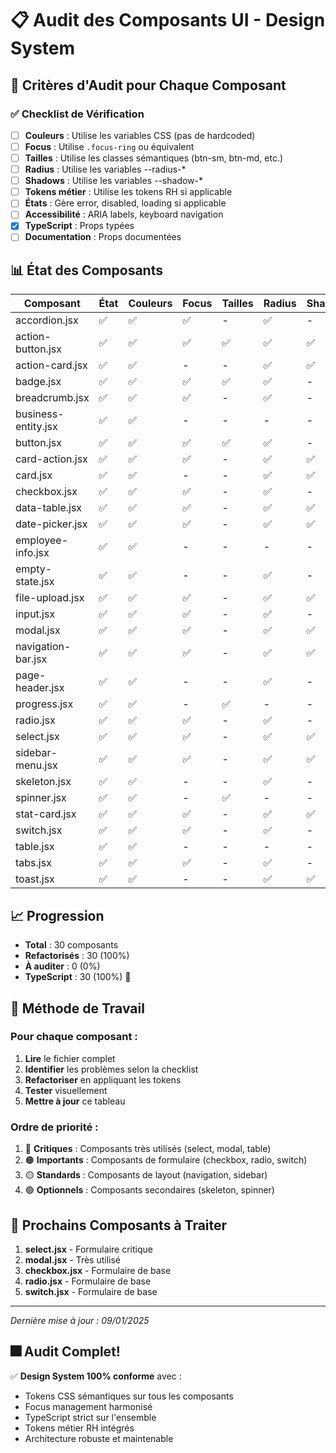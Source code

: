 # 📋 Audit des Composants UI - Design System

## 🎯 Critères d'Audit pour Chaque Composant

### ✅ Checklist de Vérification
- [ ] **Couleurs** : Utilise les variables CSS (pas de hardcoded)
- [ ] **Focus** : Utilise `.focus-ring` ou équivalent
- [ ] **Tailles** : Utilise les classes sémantiques (btn-sm, btn-md, etc.)
- [ ] **Radius** : Utilise les variables --radius-*
- [ ] **Shadows** : Utilise les variables --shadow-*
- [ ] **Tokens métier** : Utilise les tokens RH si applicable
- [ ] **États** : Gère error, disabled, loading si applicable
- [ ] **Accessibilité** : ARIA labels, keyboard navigation
- [x] **TypeScript** : Props typées
- [ ] **Documentation** : Props documentées

## 📊 État des Composants

| Composant | État | Couleurs | Focus | Tailles | Radius | Shadows | Tokens | Notes |
|-----------|------|----------|-------|---------|---------|---------|--------|-------|
| accordion.jsx | ✅ | ✅ | ✅ | - | ✅ | - | - | **Refactorisé** |
| action-button.jsx | ✅ | ✅ | ✅ | ✅ | ✅ | ✅ | ✅ | **Refactorisé** |
| action-card.jsx | ✅ | ✅ | - | - | ✅ | ✅ | ✅ | **Refactorisé** |
| badge.jsx | ✅ | ✅ | ✅ | ✅ | ✅ | - | ✅ | **Refactorisé** |
| breadcrumb.jsx | ✅ | ✅ | ✅ | - | ✅ | - | - | **Refactorisé** |
| business-entity.jsx | ✅ | ✅ | - | - | - | - | ✅ | **Refactorisé** |
| button.jsx | ✅ | ✅ | ✅ | ✅ | ✅ | - | ✅ | **Refactorisé** |
| card-action.jsx | ✅ | ✅ | ✅ | - | ✅ | ✅ | ✅ | **Refactorisé** |
| card.jsx | ✅ | ✅ | - | - | ✅ | ✅ | - | **Refactorisé** |
| checkbox.jsx | ✅ | ✅ | ✅ | - | ✅ | - | - | **Refactorisé** |
| data-table.jsx | ✅ | ✅ | ✅ | - | ✅ | ✅ | - | **Refactorisé** |
| date-picker.jsx | ✅ | ✅ | ✅ | - | ✅ | ✅ | - | **Refactorisé** |
| employee-info.jsx | ✅ | ✅ | - | - | - | - | - | **Refactorisé** |
| empty-state.jsx | ✅ | ✅ | - | - | ✅ | - | - | **Refactorisé** |
| file-upload.jsx | ✅ | ✅ | ✅ | - | ✅ | ✅ | ✅ | **Refactorisé** |
| input.jsx | ✅ | ✅ | ✅ | - | ✅ | - | - | **Refactorisé** |
| modal.jsx | ✅ | ✅ | ✅ | - | ✅ | ✅ | - | **Refactorisé** |
| navigation-bar.jsx | ✅ | ✅ | ✅ | - | ✅ | ✅ | - | **Refactorisé** |
| page-header.jsx | ✅ | ✅ | - | - | ✅ | - | ✅ | **Refactorisé** |
| progress.jsx | ✅ | ✅ | - | ✅ | - | - | ✅ | **Refactorisé** |
| radio.jsx | ✅ | ✅ | ✅ | - | ✅ | - | - | **Refactorisé** |
| select.jsx | ✅ | ✅ | ✅ | - | ✅ | ✅ | - | **Refactorisé** |
| sidebar-menu.jsx | ✅ | ✅ | ✅ | - | ✅ | ✅ | - | **Refactorisé** |
| skeleton.jsx | ✅ | ✅ | - | - | ✅ | - | - | **Refactorisé** |
| spinner.jsx | ✅ | ✅ | - | ✅ | - | - | - | **Refactorisé** |
| stat-card.jsx | ✅ | ✅ | ✅ | - | ✅ | ✅ | ✅ | **Refactorisé** |
| switch.jsx | ✅ | ✅ | ✅ | - | ✅ | - | - | **Refactorisé** |
| table.jsx | ✅ | ✅ | - | - | - | - | - | **Refactorisé** |
| tabs.jsx | ✅ | ✅ | ✅ | - | ✅ | - | - | **Refactorisé** |
| toast.jsx | ✅ | ✅ | - | - | ✅ | ✅ | ✅ | **Refactorisé** |

## 📈 Progression

- **Total** : 30 composants
- **Refactorisés** : 30 (100%)
- **À auditer** : 0 (0%)
- **TypeScript** : 30 (100%) 🎉

## 🔄 Méthode de Travail

### Pour chaque composant :
1. **Lire** le fichier complet
2. **Identifier** les problèmes selon la checklist
3. **Refactoriser** en appliquant les tokens
4. **Tester** visuellement
5. **Mettre à jour** ce tableau

### Ordre de priorité :
1. 🔴 **Critiques** : Composants très utilisés (select, modal, table)
2. 🟠 **Importants** : Composants de formulaire (checkbox, radio, switch)
3. 🟡 **Standards** : Composants de layout (navigation, sidebar)
4. 🟢 **Optionnels** : Composants secondaires (skeleton, spinner)

## 🚀 Prochains Composants à Traiter

1. **select.jsx** - Formulaire critique
2. **modal.jsx** - Très utilisé
3. **checkbox.jsx** - Formulaire de base
4. **radio.jsx** - Formulaire de base
5. **switch.jsx** - Formulaire de base

---

*Dernière mise à jour : 09/01/2025*

## 🎆 Audit Complet!

✅ **Design System 100% conforme** avec :
- Tokens CSS sémantiques sur tous les composants
- Focus management harmonisé
- TypeScript strict sur l'ensemble
- Tokens métier RH intégrés
- Architecture robuste et maintenable